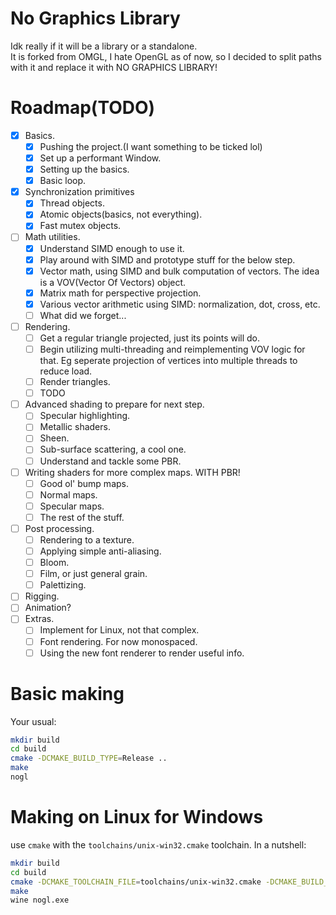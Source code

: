 # No Graphics Library
Idk really if it will be a library or a standalone.\
It is forked from OMGL, I hate OpenGL as of now, so I decided to split paths with it and replace it with NO GRAPHICS LIBRARY!

# Roadmap(TODO)
- [x] Basics.
  - [x] Pushing the project.(I want something to be ticked lol)
  - [x] Set up a performant Window.
  - [x] Setting up the basics.
  - [x] Basic loop.
- [x] Synchronization primitives
  - [x] Thread objects.
  - [x] Atomic objects(basics, not everything).
  - [x] Fast mutex objects.
- [ ] Math utilities.
  - [x] Understand SIMD enough to use it.
  - [x] Play around with SIMD and prototype stuff for the below step.
  - [x] Vector math, using SIMD and bulk computation of vectors. The idea is a VOV(Vector Of Vectors) object.
  - [x] Matrix math for perspective projection.
  - [x] Various vector arithmetic using SIMD: normalization, dot, cross, etc.
  - [ ] What did we forget...
- [ ] Rendering.
  - [ ] Get a regular triangle projected, just its points will do.
  - [ ] Begin utilizing multi-threading and reimplementing VOV logic for that. Eg seperate projection of vertices into multiple threads to reduce load.
  - [ ] Render triangles.
  - [ ] TODO
- [ ] Advanced shading to prepare for next step.
  - [ ] Specular highlighting.
  - [ ] Metallic shaders.
  - [ ] Sheen.
  - [ ] Sub-surface scattering, a cool one.
  - [ ] Understand and tackle some PBR.
- [ ] Writing shaders for more complex maps. WITH PBR!
  - [ ] Good ol' bump maps.
  - [ ] Normal maps.
  - [ ] Specular maps.
  - [ ] The rest of the stuff.
- [ ] Post processing.
  - [ ] Rendering to a texture.
  - [ ] Applying simple anti-aliasing.
  - [ ] Bloom.
  - [ ] Film, or just general grain.
  - [ ] Palettizing.
- [ ] Rigging.
- [ ] Animation?
- [ ] Extras.
  - [ ] Implement for Linux, not that complex.
  - [ ] Font rendering. For now monospaced.
  - [ ] Using the new font renderer to render useful info.

# Basic making
Your usual:
```sh
mkdir build
cd build
cmake -DCMAKE_BUILD_TYPE=Release ..
make
nogl
```

# Making on Linux for Windows
use `cmake` with the `toolchains/unix-win32.cmake` toolchain. In a nutshell:
```sh
mkdir build
cd build
cmake -DCMAKE_TOOLCHAIN_FILE=toolchains/unix-win32.cmake -DCMAKE_BUILD_TYPE=Release ..
make
wine nogl.exe
```
